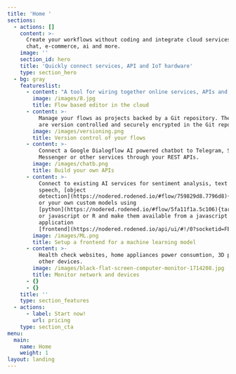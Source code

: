 ```yaml
---
title: 'Home '
sections:
  - actions: []
    content: >-
      Create your workflows without coding and integrate cloud services, email,
      chat, e-commerce, ai and more.
    image: ''
    section_id: hero
    title: 'Quickly connect services, API and IoT hardware'
    type: section_hero
  - bg: gray
    featureslist:
      - content: "A tool for wiring together online services, APIs and hardware devices.\r\nYou can try the editor [here](https://nodered.rodened.io/){target=\"_blank\"}.\r\n"
        image: /images/8.jpg
        title: Flow based editor in the cloud
      - content: >-
          Manage your flows as projects backed by a Git repository. The flows
          are version controlled and securely encrypted in the Git repository.
        image: /images/versioning.png
        title: Version control of your flows
      - content: >-
          Connect a Google Dialogflow AI powered chatbot to Telegram, Slack,
          Messenger or other services through your REST APIs.
        image: /images/chatb.png
        title: Build your own APIs
      - content: >-
          Connect to existing AI services for sentiment analysis, text to
          speech, [object
          detection](https://nodered.rodened.io/#flow/759829d8.7796d8){target="_blank"}
          or your own custom models using
          [python](https://nodered.rodened.io/#flow/5fa11f1a.5c106){target="_blank"}
          or javascript or R and make them available from a javascript
          application
          [frontend](https://nodered.rodened.io/api/ui/#!/0?socketid=FE0u8A0NKakOSYJHAAAg){target="_blank"}.
        image: /images/ML.png
        title: Setup a frontend for a machine learning model
      - content: >-
          Health check websites, home appliances power consumtion, 3D printer or
          other devices.
        image: /images/black-flat-screen-computer-monitor-1714208.jpg
        title: Monitor network and devices
      - {}
      - {}
    title: ''
    type: section_features
  - actions:
      - label: Start now!
        url: pricing
    type: section_cta
menu:
  main:
    name: Home
    weight: 1
layout: landing
---
```


